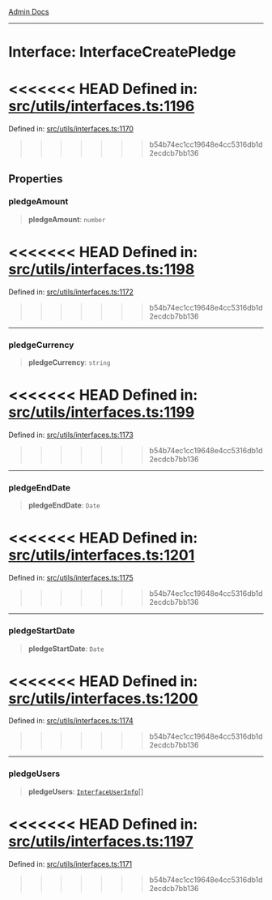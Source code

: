 [Admin Docs](/)

***

# Interface: InterfaceCreatePledge

<<<<<<< HEAD
Defined in: [src/utils/interfaces.ts:1196](https://github.com/PalisadoesFoundation/talawa-admin/blob/main/src/utils/interfaces.ts#L1196)
=======
Defined in: [src/utils/interfaces.ts:1170](https://github.com/PalisadoesFoundation/talawa-admin/blob/main/src/utils/interfaces.ts#L1170)
>>>>>>> b54b74ec1cc19648e4cc5316db1d2ecdcb7bb136

## Properties

### pledgeAmount

> **pledgeAmount**: `number`

<<<<<<< HEAD
Defined in: [src/utils/interfaces.ts:1198](https://github.com/PalisadoesFoundation/talawa-admin/blob/main/src/utils/interfaces.ts#L1198)
=======
Defined in: [src/utils/interfaces.ts:1172](https://github.com/PalisadoesFoundation/talawa-admin/blob/main/src/utils/interfaces.ts#L1172)
>>>>>>> b54b74ec1cc19648e4cc5316db1d2ecdcb7bb136

***

### pledgeCurrency

> **pledgeCurrency**: `string`

<<<<<<< HEAD
Defined in: [src/utils/interfaces.ts:1199](https://github.com/PalisadoesFoundation/talawa-admin/blob/main/src/utils/interfaces.ts#L1199)
=======
Defined in: [src/utils/interfaces.ts:1173](https://github.com/PalisadoesFoundation/talawa-admin/blob/main/src/utils/interfaces.ts#L1173)
>>>>>>> b54b74ec1cc19648e4cc5316db1d2ecdcb7bb136

***

### pledgeEndDate

> **pledgeEndDate**: `Date`

<<<<<<< HEAD
Defined in: [src/utils/interfaces.ts:1201](https://github.com/PalisadoesFoundation/talawa-admin/blob/main/src/utils/interfaces.ts#L1201)
=======
Defined in: [src/utils/interfaces.ts:1175](https://github.com/PalisadoesFoundation/talawa-admin/blob/main/src/utils/interfaces.ts#L1175)
>>>>>>> b54b74ec1cc19648e4cc5316db1d2ecdcb7bb136

***

### pledgeStartDate

> **pledgeStartDate**: `Date`

<<<<<<< HEAD
Defined in: [src/utils/interfaces.ts:1200](https://github.com/PalisadoesFoundation/talawa-admin/blob/main/src/utils/interfaces.ts#L1200)
=======
Defined in: [src/utils/interfaces.ts:1174](https://github.com/PalisadoesFoundation/talawa-admin/blob/main/src/utils/interfaces.ts#L1174)
>>>>>>> b54b74ec1cc19648e4cc5316db1d2ecdcb7bb136

***

### pledgeUsers

> **pledgeUsers**: [`InterfaceUserInfo`](InterfaceUserInfo.md)[]

<<<<<<< HEAD
Defined in: [src/utils/interfaces.ts:1197](https://github.com/PalisadoesFoundation/talawa-admin/blob/main/src/utils/interfaces.ts#L1197)
=======
Defined in: [src/utils/interfaces.ts:1171](https://github.com/PalisadoesFoundation/talawa-admin/blob/main/src/utils/interfaces.ts#L1171)
>>>>>>> b54b74ec1cc19648e4cc5316db1d2ecdcb7bb136
